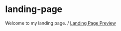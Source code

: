 # landing-page
Welcome to my landing page.
/
[Landing Page Preview](https://statuesque-melba-e4a50d.netlify.app/)

